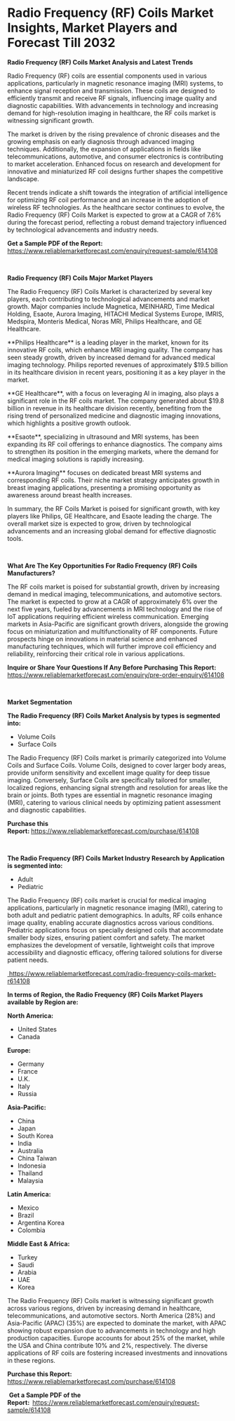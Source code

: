 <p><h1>Radio Frequency (RF) Coils Market Insights, Market Players and Forecast Till 2032</h1></p><p><strong>Radio Frequency (RF) Coils Market Analysis and Latest Trends</strong></p>
<p><p>Radio Frequency (RF) coils are essential components used in various applications, particularly in magnetic resonance imaging (MRI) systems, to enhance signal reception and transmission. These coils are designed to efficiently transmit and receive RF signals, influencing image quality and diagnostic capabilities. With advancements in technology and increasing demand for high-resolution imaging in healthcare, the RF coils market is witnessing significant growth.</p><p>The market is driven by the rising prevalence of chronic diseases and the growing emphasis on early diagnosis through advanced imaging techniques. Additionally, the expansion of applications in fields like telecommunications, automotive, and consumer electronics is contributing to market acceleration. Enhanced focus on research and development for innovative and miniaturized RF coil designs further shapes the competitive landscape.</p><p>Recent trends indicate a shift towards the integration of artificial intelligence for optimizing RF coil performance and an increase in the adoption of wireless RF technologies. As the healthcare sector continues to evolve, the Radio Frequency (RF) Coils Market is expected to grow at a CAGR of 7.6% during the forecast period, reflecting a robust demand trajectory influenced by technological advancements and industry needs.</p></p>
<p><strong>Get a Sample PDF of the Report:&nbsp;</strong> <a href="https://www.reliablemarketforecast.com/enquiry/request-sample/614108?utm_campaign=1197&utm_medium=2&utm_source=Github&utm_content=ia&utm_term=14042025&utm_id=radio-frequency-rf-coils">https://www.reliablemarketforecast.com/enquiry/request-sample/614108</a></p>
<p>&nbsp;</p>
<p><strong>Radio Frequency (RF) Coils Major Market Players</strong></p>
<p><p>The Radio Frequency (RF) Coils Market is characterized by several key players, each contributing to technological advancements and market growth. Major companies include Magnetica, MEINHARD, Time Medical Holding, Esaote, Aurora Imaging, HITACHI Medical Systems Europe, IMRIS, Medspira, Monteris Medical, Noras MRI, Philips Healthcare, and GE Healthcare.</p><p>**Philips Healthcare** is a leading player in the market, known for its innovative RF coils, which enhance MRI imaging quality. The company has seen steady growth, driven by increased demand for advanced medical imaging technology. Philips reported revenues of approximately $19.5 billion in its healthcare division in recent years, positioning it as a key player in the market.</p><p>**GE Healthcare**, with a focus on leveraging AI in imaging, also plays a significant role in the RF coils market. The company generated about $19.8 billion in revenue in its healthcare division recently, benefiting from the rising trend of personalized medicine and diagnostic imaging innovations, which highlights a positive growth outlook.</p><p>**Esaote**, specializing in ultrasound and MRI systems, has been expanding its RF coil offerings to enhance diagnostics. The company aims to strengthen its position in the emerging markets, where the demand for medical imaging solutions is rapidly increasing.</p><p>**Aurora Imaging** focuses on dedicated breast MRI systems and corresponding RF coils. Their niche market strategy anticipates growth in breast imaging applications, presenting a promising opportunity as awareness around breast health increases.</p><p>In summary, the RF Coils Market is poised for significant growth, with key players like Philips, GE Healthcare, and Esaote leading the charge. The overall market size is expected to grow, driven by technological advancements and an increasing global demand for effective diagnostic tools.</p></p>
<p>&nbsp;</p>
<p><strong>What Are The Key Opportunities For Radio Frequency (RF) Coils Manufacturers?</strong></p>
<p><p>The RF coils market is poised for substantial growth, driven by increasing demand in medical imaging, telecommunications, and automotive sectors. The market is expected to grow at a CAGR of approximately 6% over the next five years, fueled by advancements in MRI technology and the rise of IoT applications requiring efficient wireless communication. Emerging markets in Asia-Pacific are significant growth drivers, alongside the growing focus on miniaturization and multifunctionality of RF components. Future prospects hinge on innovations in material science and enhanced manufacturing techniques, which will further improve coil efficiency and reliability, reinforcing their critical role in various applications.</p></p>
<p><strong>Inquire or Share Your Questions If Any Before Purchasing This Report:</strong> <a href="https://www.reliablemarketforecast.com/enquiry/pre-order-enquiry/614108?utm_campaign=1197&utm_medium=2&utm_source=Github&utm_content=ia&utm_term=14042025&utm_id=radio-frequency-rf-coils">https://www.reliablemarketforecast.com/enquiry/pre-order-enquiry/614108</a></p>
<p>&nbsp;</p>
<p><strong>Market Segmentation</strong></p>
<p><strong>The Radio Frequency (RF) Coils Market Analysis by types is segmented into:</strong></p>
<p><ul><li>Volume Coils</li><li>Surface Coils</li></ul></p>
<p><p>The Radio Frequency (RF) Coils market is primarily categorized into Volume Coils and Surface Coils. Volume Coils, designed to cover larger body areas, provide uniform sensitivity and excellent image quality for deep tissue imaging. Conversely, Surface Coils are specifically tailored for smaller, localized regions, enhancing signal strength and resolution for areas like the brain or joints. Both types are essential in magnetic resonance imaging (MRI), catering to various clinical needs by optimizing patient assessment and diagnostic capabilities.</p></p>
<p><strong>Purchase this Report:&nbsp;</strong><a href="https://www.reliablemarketforecast.com/purchase/614108?utm_campaign=1197&utm_medium=2&utm_source=Github&utm_content=ia&utm_term=14042025&utm_id=radio-frequency-rf-coils">https://www.reliablemarketforecast.com/purchase/614108</a></p>
<p>&nbsp;</p>
<p><strong>The Radio Frequency (RF) Coils Market Industry Research by Application is segmented into:</strong></p>
<p><ul><li>Adult</li><li>Pediatric</li></ul></p>
<p><p>The Radio Frequency (RF) coils market is crucial for medical imaging applications, particularly in magnetic resonance imaging (MRI), catering to both adult and pediatric patient demographics. In adults, RF coils enhance image quality, enabling accurate diagnostics across various conditions. Pediatric applications focus on specially designed coils that accommodate smaller body sizes, ensuring patient comfort and safety. The market emphasizes the development of versatile, lightweight coils that improve accessibility and diagnostic efficacy, offering tailored solutions for diverse patient needs.</p></p>
<p><a href="https://www.reliablemarketforecast.com/radio-frequency-coils-market-r614108?utm_campaign=1197&utm_medium=2&utm_source=Github&utm_content=ia&utm_term=14042025&utm_id=radio-frequency-rf-coils">&nbsp;https://www.reliablemarketforecast.com/radio-frequency-coils-market-r614108</a></p>
<p><strong>In terms of Region, the Radio Frequency (RF) Coils Market Players available by Region are:</strong></p>
<p>
    <p> <strong> North America: </strong>
        <ul>
            <li>United States</li>
            <li>Canada</li>
        </ul>
        </p> 
    <p> <strong> Europe: </strong>
        <ul>
            <li>Germany</li>
            <li>France</li>
            <li>U.K.</li>
            <li>Italy</li>
            <li>Russia</li>
        </ul>
        </p> 
    <p> <strong> Asia-Pacific: </strong>
        <ul>
            <li>China</li>
            <li>Japan</li>
            <li>South Korea</li>
            <li>India</li>
            <li>Australia</li>
            <li>China Taiwan</li>
            <li>Indonesia</li>
            <li>Thailand</li>
            <li>Malaysia</li>
        </ul>
        </p> 
    <p> <strong> Latin America: </strong>
        <ul>
            <li>Mexico</li>
            <li>Brazil</li>
            <li>Argentina Korea</li>
            <li>Colombia</li>
        </ul>
        </p> 
    <p> <strong> Middle East & Africa: </strong>
        <ul>
            <li>Turkey</li>
            <li>Saudi</li>
            <li>Arabia</li>
            <li>UAE</li>
            <li>Korea</li>
        </ul>
    </p>
    </p>
<p><p>The Radio Frequency (RF) Coils market is witnessing significant growth across various regions, driven by increasing demand in healthcare, telecommunications, and automotive sectors. North America (28%) and Asia-Pacific (APAC) (35%) are expected to dominate the market, with APAC showing robust expansion due to advancements in technology and high production capacities. Europe accounts for about 25% of the market, while the USA and China contribute 10% and 2%, respectively. The diverse applications of RF coils are fostering increased investments and innovations in these regions.</p></p>
<p><strong>Purchase this Report: </strong><a href="https://www.reliablemarketforecast.com/purchase/614108?utm_campaign=1197&utm_medium=2&utm_source=Github&utm_content=ia&utm_term=14042025&utm_id=radio-frequency-rf-coils">https://www.reliablemarketforecast.com/purchase/614108</a></p>
<p>&nbsp;<strong>Get a Sample PDF of the Report:&nbsp;&nbsp;</strong><a href="https://www.reliablemarketforecast.com/enquiry/request-sample/614108?utm_campaign=1197&utm_medium=2&utm_source=Github&utm_content=ia&utm_term=14042025&utm_id=radio-frequency-rf-coils">https://www.reliablemarketforecast.com/enquiry/request-sample/614108</a></p>
<p><strong></strong></p>
<p><p></p><p></p><p></p></p>